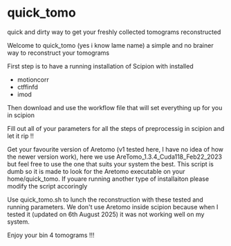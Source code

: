 # quick_tomo
quick and dirty way to get your freshly collected tomograms reconstructed 


Welcome to quick_tomo (yes i know lame name) a simple and no brainer way to reconstruct your tomograms

First step is to have a running installation of Scipion with installed 
  - motioncorr 
  - ctffinfd 
  - imod 

Then download and use the workflow file that will set everything up for you in scipion 

Fill out all of your parameters for all the steps of preprocessig in scipion and let it rip !!

Get your favourite version of Aretomo (v1 tested here, I have no idea of how the newer version work), here we use AreTomo_1.3.4_Cuda118_Feb22_2023 but feel free to use the one that suits your system the best. This script is dumb so it is made to look for the Aretomo executable on your home/quick_tomo. 
If youare running another type of installaiton please modify the script accoringly

Use quick_tomo.sh to lunch the reconstruction with these tested and running parameters. We don't use Aretomo inside scipion because when I tested it (updated on 6th August 2025) it was not working well on my system. 

Enjoy your bin 4 tomograms !!!
